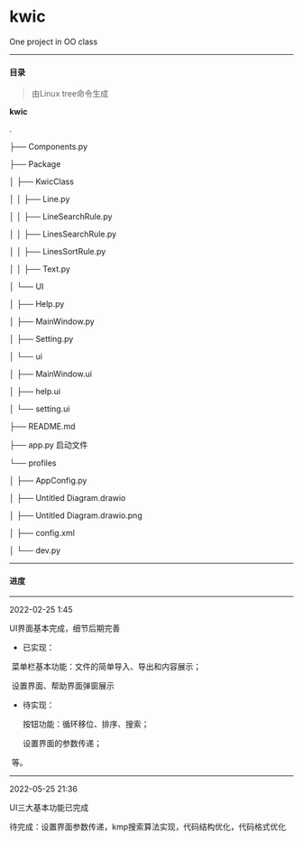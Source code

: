 # kwic

One project in OO class

-----------

#### 目录

> 由Linux tree命令生成

**kwic**

.

├── Components.py

├── Package

│  ├── KwicClass

│  │  ├── Line.py

│  │  ├── LineSearchRule.py

│  │  ├── LinesSearchRule.py

│  │  ├── LinesSortRule.py

│  │  ├── Text.py

│  └── UI

│    ├── Help.py

│    ├── MainWindow.py

│    ├── Setting.py

│    └── ui

│      ├── MainWindow.ui

│      ├── help.ui

│      └── setting.ui

├── README.md

├── app.py		启动文件

└── profiles

│    ├── AppConfig.py

│    ├── Untitled Diagram.drawio

│    ├── Untitled Diagram.drawio.png

│    ├── config.xml

│    └── dev.py

------------

#### 进度

-----

2022-02-25   1:45

UI界面基本完成，细节后期完善

- 已实现：

​    	菜单栏基本功能：文件的简单导入、导出和内容展示；

​    	设置界面、帮助界面弹窗展示

- 待实现：

   	 按钮功能：循环移位、排序、搜索；

    设置界面的参数传递；

​    等。

---------

2022-05-25  21:36

UI三大基本功能已完成

待完成：设置界面参数传递，kmp搜索算法实现，代码结构优化，代码格式优化
